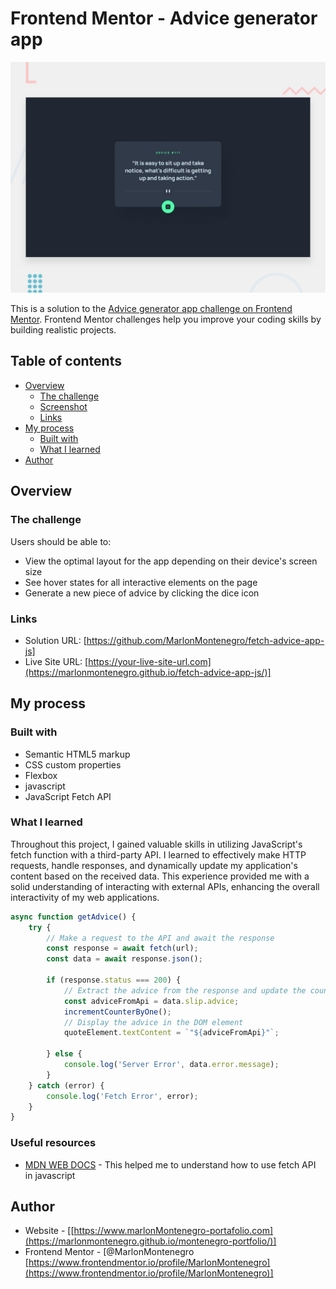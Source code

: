 # Frontend Mentor - Advice generator app

![Design preview for the Advice generator app coding challenge](./design/desktop-preview.jpg)

This is a solution to the [Advice generator app challenge on Frontend Mentor](https://www.frontendmentor.io/challenges/advice-generator-app-QdUG-13db). Frontend Mentor challenges help you improve your coding skills by building realistic projects.

## Table of contents

- [Overview](#overview)
  - [The challenge](#the-challenge)
  - [Screenshot](#screenshot)
  - [Links](#links)
- [My process](#my-process)
  - [Built with](#built-with)
  - [What I learned](#what-i-learned)
- [Author](#author)


## Overview

### The challenge

Users should be able to:

- View the optimal layout for the app depending on their device's screen size
- See hover states for all interactive elements on the page
- Generate a new piece of advice by clicking the dice icon

### Links

- Solution URL: [https://github.com/MarlonMontenegro/fetch-advice-app-js]
- Live Site URL: [https://your-live-site-url.com](https://marlonmontenegro.github.io/fetch-advice-app-js/)]

## My process

### Built with

- Semantic HTML5 markup
- CSS custom properties
- Flexbox
- javascript
- JavaScript Fetch API


### What I learned

Throughout this project, I gained valuable skills in utilizing JavaScript's fetch function with a third-party API. I learned to effectively make HTTP requests, handle responses, and dynamically update my application's content based on the received data. This experience provided me with a solid understanding of interacting with external APIs, enhancing the overall interactivity of my web applications.

```js
async function getAdvice() {
    try {
        // Make a request to the API and await the response
        const response = await fetch(url);
        const data = await response.json();

        if (response.status === 200) {
            // Extract the advice from the response and update the counter
            const adviceFromApi = data.slip.advice;
            incrementCounterByOne();
            // Display the advice in the DOM element
            quoteElement.textContent = `"${adviceFromApi}"`;

        } else {
            console.log('Server Error', data.error.message);
        }
    } catch (error) {
        console.log('Fetch Error', error);
    }
}
```

### Useful resources

- [MDN WEB DOCS](https://developer.mozilla.org/en-US/docs/Web/API/Fetch_API/Using_Fetch) - This helped me to understand how to use fetch API in javascript

## Author

- Website - [[https://www.marlonMontenegro-portafolio.com](https://marlonmontenegro.github.io/montenegro-portfolio/)]
- Frontend Mentor - [@MarlonMontenegro [https://www.frontendmentor.io/profile/MarlonMontenegro](https://www.frontendmentor.io/profile/MarlonMontenegro)]

